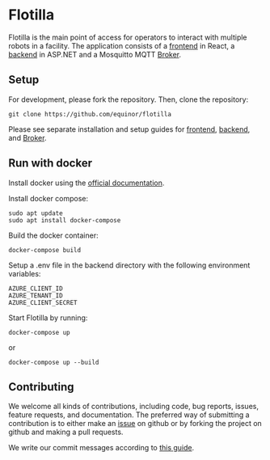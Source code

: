 # Flotilla

Flotilla is the main point of access for operators to interact with multiple robots in a facility. The application
consists of a [frontend](frontend) in React, a [backend](backend) in ASP.NET and a Mosquitto MQTT [Broker](broker).

## Setup

For development, please fork the repository. Then, clone the repository:

```
git clone https://github.com/equinor/flotilla
```

Please see separate installation and setup guides for [frontend](frontend), [backend](backend), and [Broker](broker).

## Run with docker

Install docker using the [official documentation](https://docs.docker.com/engine/install/ubuntu/).

Install docker compose:

```
sudo apt update
sudo apt install docker-compose
```

Build the docker container:

```
docker-compose build
```

Setup a .env file in the backend directory with the following environment variables:

```
AZURE_CLIENT_ID
AZURE_TENANT_ID
AZURE_CLIENT_SECRET
```

Start Flotilla by running:

```
docker-compose up
```

or

```
docker-compose up --build
```

## Contributing

We welcome all kinds of contributions, including code, bug reports, issues, feature requests, and documentation. The preferred way of submitting a contribution is to either make an [issue](https://github.com/equinor/isar/issues) on github or by forking the project on github and making a pull requests.

We write our commit messages according to [this guide](https://cbea.ms/git-commit/).
